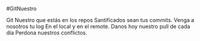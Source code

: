 #GitNuestro

Git Nuestro que estás en los repos
Santificados sean tus commits.
Venga a nosotros tu log
En el local y en el remote.
Danos hoy nuestro pull de cada día
Perdona nuestros conflictos.


